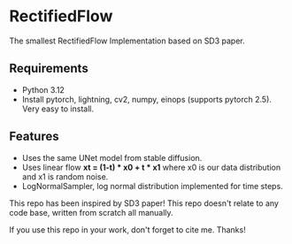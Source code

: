 # RectifiedFlow
The smallest RectifiedFlow Implementation based on SD3 paper.

## Requirements
- Python 3.12
- Install pytorch, lightning, cv2, numpy, einops (supports pytorch 2.5). Very easy to install.

## Features
- Uses the same UNet model from stable diffusion.
- Uses linear flow **xt = (1-t) * x0 + t * x1** where x0 is our data distribution and x1 is random noise.
- LogNormalSampler, log normal distribution implemented for time steps.

This repo has been inspired by SD3 paper! This repo doesn't relate to any code base, written from scratch all manually. 

If you use this repo in your work, don't forget to cite me. Thanks!
